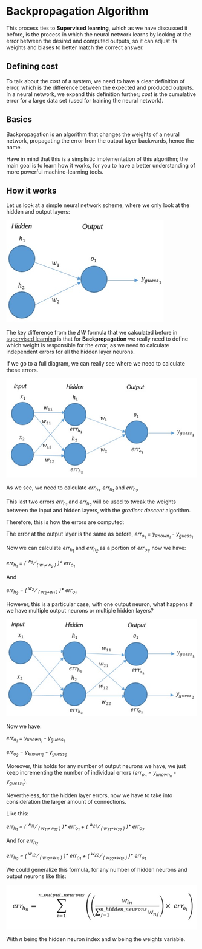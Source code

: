 # Backpropagation Algorithm

This process ties to **Supervised learning**, which as we have discussed it before, is the process in which the neural network learns by looking at the error between the desired and computed outputs, so it can adjust its weights and biases to better match the correct answer.

## Defining cost

To talk about the _cost_ of a system, we need to have a clear definition of error, which is the difference between the expected and produced outputs. In a neural network, we expand this definition further; _cost_ is the cumulative error for a large data set (used for training the neural network).

## Basics

Backpropagation is an algorithm that changes the weights of a neural network, propagating the error from the output layer backwards, hence the name.

Have in mind that this is a simplistic implementation of this algorithm; the main goal is to learn how it works, for you to have a better understanding of more powerful machine-learning tools.

## How it works

Let us look at a simple neural network scheme, where we only look at the hidden and output layers:

![simple_nn_scheme](/docs/img/simple_nn_backpropagation1.jpg)

The key difference from the _&Delta;W_ formula that we calculated before in [supervised learning](/docs/eng/1.perceptron/2.supervised_learning.md) is that for **Backpropagation** we really need to define which weight is responsible for the _error_, as we need to calculate independent errors for all the hidden layer neurons.

If we go to a full diagram, we can really see where we need to calculate these errors.

![complete_nn_scheme](/docs/img/complete_nn_backpropagation1.jpg)

As we see, we need to calculate _err<sub>o<sub>1</sub></sub>, err<sub>h<sub>1</sub></sub>_ and _err<sub>h<sub>2</sub></sub>_

This last two errors _err<sub>h<sub>1</sub></sub>_ and _err<sub>h<sub>2</sub></sub>_ will be used to tweak the weights between the input and hidden layers, with the _gradient descent_ algorithm.

Therefore, this is how the errors are computed:

The error at the output layer is the same as before,  _err<sub>o<sub>1</sub></sub> = y<sub>known<sub>1</sub></sub> - y<sub>guess<sub>1</sub></sub>_

Now we can calculate _err<sub>h<sub>1</sub></sub>_ and _err<sub>h<sub>2</sub></sub>_ as a portion of _err<sub>o<sub>1</sub></sub>_, now we have:

_err<sub>h<sub>1</sub></sub> = ( <sup>w<sub>1</sub></sup> &frasl; <sub>( w<sub>1</sub>+w<sub>2</sub> )</sub> )* err<sub>o<sub>1</sub></sub>_

And

_err<sub>h<sub>2</sub></sub> = ( <sup>w<sub>2</sub></sup> &frasl; <sub>( w<sub>2</sub>+w<sub>1</sub> )</sub> )* err<sub>o<sub>1</sub></sub>_

However, this is a particular case, with one output neuron, what happens if we have multiple output neurons or multiple hidden layers?

![complete_nn_scheme_2](/docs/img/complete_nn_backpropagation2.jpg)

Now we have:

_err<sub>o<sub>1</sub></sub> = y<sub>known<sub>1</sub></sub> - y<sub>guess<sub>1</sub></sub>_

_err<sub>o<sub>2</sub></sub> = y<sub>known<sub>2</sub></sub> - y<sub>guess<sub>2</sub></sub>_

Moreover, this holds for any number of output neurons we have, we just keep incrementing the number of individual errors (_err<sub>o<sub>n</sub></sub> = y<sub>known<sub>n</sub></sub> - y<sub>guess<sub>n</sub></sub>_).

Nevertheless, for the hidden layer errors, now we have to take into consideration the larger amount of connections.

Like this:

_err<sub>h<sub>1</sub></sub> = ( <sup>w<sub>11</sub></sup> &frasl; <sub>( w<sub>11</sub>+w<sub>12</sub> )</sub> )* err<sub>o<sub>1</sub></sub> + ( <sup>w<sub>21</sub></sup> &frasl; <sub>( w<sub>21</sub>+w<sub>22</sub> )</sub> )* err<sub>o<sub>2</sub></sub>_

And for _err<sub>h<sub>2</sub></sub>_

_err<sub>h<sub>2</sub></sub> = ( <sup>w<sub>12</sub></sup> &frasl; <sub>( w<sub>12</sub>+w<sub>11</sub> )</sub> )* err<sub>o<sub>1</sub></sub> + ( <sup>w<sub>22</sub></sup> &frasl; <sub>( w<sub>22</sub>+w<sub>12</sub> )</sub> )* err<sub>o<sub>1</sub></sub>_

We could generalize this formula, for any number of hidden neurons and output neurons like this:

![scheme formula](/docs/img/general_hidden_err_formula.jpg)

With _n_ being the hidden neuron index and _w_ being the weights variable.
